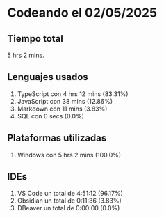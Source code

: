 # Codeando el 02/05/2025

## Tiempo total
5 hrs 2 mins.

## Lenguajes usados
1. TypeScript con 4 hrs 12 mins (83.31%)
1. JavaScript con 38 mins (12.86%)
1. Markdown con 11 mins (3.83%)
1. SQL con 0 secs (0.0%)

## Plataformas utilizadas
1. Windows con 5 hrs 2 mins (100.0%)

## IDEs
1. VS Code un total de 4:51:12 (96.17%)
1. Obsidian un total de 0:11:36 (3.83%)
1. DBeaver un total de 0:00:00 (0.0%)
